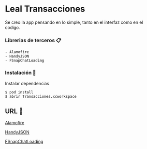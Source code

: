 # Leal Transacciones

Se creo la app pensando en lo simple, tanto en el interfaz como en el codigo.

### Librerias de terceros 📋
```
- Alamofire
- HandyJSON
- FSnapChatLoading
```
### Instalación 🔧

Instalar dependencias

```
$ pod install
$ abrir Transacciones.xcworkspace
```

## URL 📖

[Alamofire](https://github.com/Alamofire/Alamofire)

[HandyJSON](https://github.com/alibaba/HandyJSON)

[FSnapChatLoading](https://github.com/faisalbz/FSnapChatLoading)

